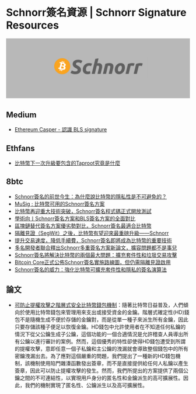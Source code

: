 # Schnorr簽名資源 | Schnorr Signature Resources

![](image.png)

## Medium

-   [Ethereum Casper - 認識 BLS signature](article/EthereumCasper-認識BLSsignature.md)

## Ethfans

-   [比特幣下一次升級要包含的Taproot究竟是什麼](article/比特幣下一次升級要包含的Taproot究竟是什麼.md)

## 8btc

-   [Schnorr簽名的前世今生：為什麼說比特幣的隱私性是不可避免的？](article/Schnorr簽名的前世今生：為什麼說比特幣的隱私性是不可避免的？.md)
-   [MuSig : 比特幣可用的Schnorr簽名方案](article/MuSig:比特幣可用的Schnorr簽名方案.md)
-   [比特幣再迎重大技術突破，Schnorr簽名程式碼正式開放測試](article/比特幣再迎重大技術突破，Schnorr簽名程式碼正式開放測試.md)
-   [學術向丨Schnorr簽名方案和BLS簽名方案的全面對比](article/學術向丨Schnorr簽名方案和BLS簽名方案的全面對比.md)
-   [區塊鏈替代簽名方案優劣勢對比，Schnorr簽名最適合比特幣](article/區塊鏈替代簽名方案優劣勢對比，Schnorr簽名最適合比特幣.md)
-   [隔離見證（SegWit）之後，比特幣有望迎來最重磅升級——Schnorr](article/隔離見證（SegWit）之後，比特幣有望迎來最重磅升級——Schnorr.md)
-   [提升交易速度，降低手續費，Schnorr簽名即將成為比特幣的重要技術](article/提升交易速度，降低手續費，Schnorr簽名即將成為比特幣的重要技術.md)
-   [多名開發者聯合釋出Schnorr多重簽名方案新論文，擴容問題都不是事兒](article/多名開發者聯合釋出Schnorr多重簽名方案新論文，擴容問題都不是事兒.md)
-   [Schnorr簽名將解決比特幣的兩個最大問題：擴充套件性和垃圾交易攻擊](article/Schnorr簽名將解決比特幣的兩個最大問題：擴充套件性和垃圾交易攻擊.md)
-   [Bitcoin Core正式公佈Schnorr簽名實施路線圖，但仍需隔離見證啟用](article/BitcoinCore正式公佈Schnorr簽名實施路線圖，但仍需隔離見證啟用.md)
-   [Schnorr簽名的威力：強化比特幣可擴充套件性和隱私的簽名演算法](article/Schnorr簽名的威力：強化比特幣可擴充套件性和隱私的簽名演算法.md)

## 論文

-   [可防止提權攻擊之階層式安全比特幣錢包機制](https://hdl.handle.net/11296/kuku5v)：隨著比特幣日益普及，人們傾向於使用比特幣錢包來管理用來支出或接受資金的金鑰。階層式確定性(HD)錢包不是隨機生成不便於存儲的金鑰對，而是從單一種子來派生所有金鑰，因此只要存儲該種子便足以恢復金鑰。HD錢包中允許使用者在不知道任何私鑰的情況下從父公鑰生成子公鑰，這個功能的一個合適情況是允許稽查人員導出所有公鑰以進行審計的案例。然而，這個優秀的特性卻使得HD錢包遭受到所謂的提權攻擊，意即任意一個子私鑰和主公鑰的洩漏就會導致整個錢包中的所有密鑰洩漏出去。為了應對這個嚴重的問題，我們提出了一種新的HD錢包機制，該機制使用陷門雜湊函數發出簽章，而不是直接提供給任何人私鑰以產生簽章，因此可以防止提權攻擊的發生。然而，我們所提出的方案提供了兩個公鑰之間的不可連結性，以實現用戶身分的匿名性和金鑰派生的高可擴展性。因此，我們的機制實現了匿名性、公鑰派生以及高可擴展性。
